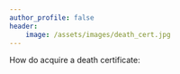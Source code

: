 ```yaml
---
author_profile: false
header:
    image: /assets/images/death_cert.jpg
---
```

How do acquire a death certificate: